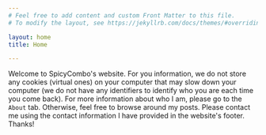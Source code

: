```yaml
---
# Feel free to add content and custom Front Matter to this file.
# To modify the layout, see https://jekyllrb.com/docs/themes/#overriding-theme-defaults

layout: home
title: Home

---
```


Welcome to SpicyCombo's website. For you information, we do not store any cookies (virtual ones) on your computer that may slow down your computer (we do not have any identifiers to identify who you are each time you come back). For more information about who I am, please go to the `About` tab. Otherwise, feel free to browse around my posts. Please contact me using the contact information I have provided in the website's footer. Thanks!